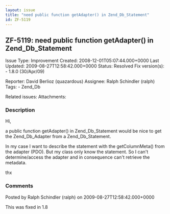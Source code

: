 ```yaml
---
layout: issue
title: "need public function getAdapter() in Zend_Db_Statement"
id: ZF-5119
---
```


ZF-5119: need public function getAdapter() in Zend\_Db\_Statement
-----------------------------------------------------------------

 Issue Type: Improvement Created: 2008-12-01T05:07:44.000+0000 Last Updated: 2009-08-27T12:58:42.000+0000 Status: Resolved Fix version(s): - 1.8.0 (30/Apr/09)
 
 Reporter:  David Berlioz (quazardous)  Assignee:  Ralph Schindler (ralph)  Tags: - Zend\_Db
 
 Related issues: 
 Attachments: 
### Description

Hi,

a public function getAdapter() in Zend\_Db\_Statement would be nice to get the Zend\_Db\_Adapter from a Zend\_Db\_Statement.

In my case I want to describe the statement with the getColumnMeta() from the adapter (PDO). But my class only know the statement. So I can't determine/access the adapter and in consequence can't retrieve the metadata.

thx

 

 

### Comments

Posted by Ralph Schindler (ralph) on 2009-08-27T12:58:42.000+0000

This was fixed in 1.8

 

 
